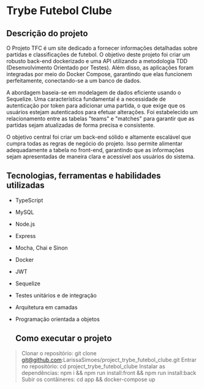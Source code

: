 # Trybe Futebol Clube

## Descrição do projeto

O Projeto TFC é um site dedicado a fornecer informações detalhadas sobre partidas e classificações de futebol. O objetivo deste projeto foi criar um robusto back-end dockerizado e uma API utilizando a metodologia TDD (Desenvolvimento Orientado por Testes). Além disso, as aplicações foram integradas por meio do Docker Compose, garantindo que elas funcionem perfeitamente, conectando-se a um banco de dados.

A abordagem baseia-se em modelagem de dados eficiente usando o Sequelize. Uma característica fundamental é a necessidade de autenticação por token para adicionar uma partida, o que exige que os usuários estejam autenticados para efetuar alterações. Foi estabelecido um relacionamento entre as tabelas "teams" e "matches" para garantir que as partidas sejam atualizadas de forma precisa e consistente.

O objetivo central foi criar um back-end sólido e altamente escalável que cumpra todas as regras de negócio do projeto. Isso permite alimentar adequadamente a tabela no front-end, garantindo que as informações sejam apresentadas de maneira clara e acessível aos usuários do sistema.

## Tecnologias, ferramentas e habilidades utilizadas
- TypeScript
- MySQL
- Node.js 
-  Express
- Mocha, Chai e Sinon
- Docker
- JWT
- Sequelize
- Testes unitários e de integração
- Arquitetura em camadas
- Programação orientada a objetos

  ## Como executar o projeto

> Clonar o repositório: git clone git@github.com:LarissaSimoes/project_trybe_futebol_clube.git
> Entrar no repositório: cd project_trybe_futebol_clube
> Instalar as dependências: npm i && npm run install:front && npm run install:back
> Subir os contâineres: cd app && docker-compose up
